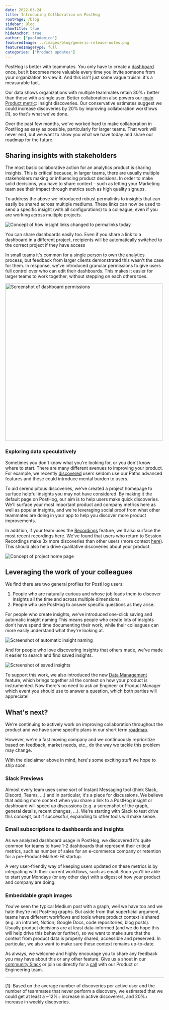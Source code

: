 ```yaml
---
date: 2022-03-24
title: Introducing Collboration on PostHog
rootPage: /blog
sidebar: Blog
showTitle: true
hideAnchor: true
author: ["paolodamico"]
featuredImage: ../images/blog/generic-release-notes.png
featuredImageType: full
categories: ["Product updates"]
---
```


PostHog is better with teammates. You only have to create a [dashboard](/docs/user-guides/dashboards) once, but it becomes more valuable every time you invite someone from your organization to view it. And this isn't just some vague truism: it's a measurable fact.

Our data shows organizations with multiple teammates retain 30%+ better than those with a single user. Better collaboration also powers our [main Product metric](https://github.com/handbook/product/metrics): insight discoveries. Our conservative estimates suggest we could increase discoveries by 20% by improving collaboration workflows [1], so that's what we've done.

Over the past few months, we've worked hard to make collaboration in PostHog as easy as possible, particularly for larger teams. That work will never end, but we want to show you what we have today and share our roadmap for the future.



## Sharing insights with stakeholders

The most basic collaborative action for an analytics product is sharing insights. This is critical because, in larger teams, there are usually multiple stakeholders making or influencing product decisions. In order to make solid decisions, you have to share context - such as letting your Marketing team see their impact through metrics such as high quality signups.

To address the above we introduced robust permalinks to insights that can easily be shared across multiple mediums. These links can now be used to send a specific insight (with all configurations) to a colleague, even if you are working across multiple projects.


![Concept of how insight links changed to permalinks today](../images/blog/collaborating-on-posthog_1.png)


You can share dashboards easily too. Even if you share a link to a dashboard in a different project, recipients will be automatically switched to the correct project if they have access

In small teams it's common for a single person to own the analytics process, but feedback from larger clients demonstrated this wasn't the case for them.  In response, we've introduced granular permissions to give users full control over who can edit their dashboards. This makes it easier for larger teams to work together, without stepping on each others toes.


<img src="https://posthog-static-files.s3.us-east-2.amazonaws.com/Website-Assets/Array/1_33_0-dashboard-permissions.png" width="500" alt="Screenshot of dashboard permissions" />


### Exploring data speculatively
Sometimes you don't know what you're looking for, or you don't know where to start. There are many different avenues to improving your product. For example, we recently [discovered](https://github.com/PostHog/posthog/pull/7973) users seldom use our Paths advanced features and these could introduce mental burden to users.

To aid serendipitous discoveries, we've created a project homepage to surface helpful insights you may not have considered. By making it the default page on PostHog, our aim is to help users make quick discoveries. We'll surface your most important product and company metrics here as well as popular insights, and we're leveraging social proof from what other teammates are doing in your app to help you discover more product improvements.

In addition, if your team uses the [Recordings](/product/session-recording) feature, we'll also surface the most recent recordings here. We've found that users who return to Session Recordings make 3x more discoveries than other users (more context [here](https://github.com/PostHog/posthog/issues/8595#issuecomment-1056916848)). This should also help drive qualitative discoveries about your product.


![Concept of project home page](../images/blog/collaborating-on-posthog_4.png)

## Leveraging the work of your colleagues
We find there are two general profiles for PostHog users:

1. People who are naturally curious and whose job leads them to discover insights all the time and across multiple dimensions.
2. People who use PostHog to answer specific questions as they arise. 

For people who create insights, we've introduced one-click saving and automatic insight naming This means people who create lots of insights don't have spend time documenting their work, while their colleagues can more easily understand what they're looking at.

![Screenshot of automatic insight naming](../images/blog/collaborating-on-posthog_3.png)

And for people who love discovering insights that others made, we've made it easier to search and find saved insights.

![Screenshot of saved insights](../images/blog/collaborating-on-posthog_2.png)

To support this work, we also introduced the new [Data Management](link_to_blog_post_here) feature, which brings together all the context on how your product is instrumented. Now there's no need to ask an Engineer or Product Manager which event you should use to answer a question, which both parties will appreciate!

## What's next?
We're continuing to actively work on improving collaboration throughout the product and we have some specific plans in our short term [roadmap](https://posthog.com/handbook/people/team-structure/team-app#roadmap). 

However, we're a fast moving company and we continuously reprioritize based on feedback, market needs, etc., do the way we tackle this problem may change.

With the disclaimer above in mind, here's some exciting stuff we hope to ship soon. 
### Slack Previews

Almost every team uses some sort of Instant Messaging tool (think Slack, Discord, Teams, ...) and in particular, it's a place for discussions. We believe that adding more context when you share a link to a PostHog insight or dashboard will speed up discussions (e.g. a screenshot of the graph, general details, recent changes, ...). We're starting with Slack to test drive this concept, but if successful, expanding to other tools will make sense.
 
### Email subscriptions to dashboards and insights
As we analyzed dashboard usage in PostHog, we discovered it's quite common for teams to have 1-2 dashboards that represent their critical metrics, such as number of sales for an e-commerce company or retention for a pre-Product-Market-Fit startup. 

A very user-friendly way of keeping users updated on these metrics is by integrating with their current workflows, such as email. Soon you'll be able to start your Mondays (or any other day) with a digest of how your product and company are doing.


### Embeddable graph images

You've seen the typical Medium post with a graph, well we have too and we hate they're not PostHog graphs. But aside from that superficial argument, teams have different workflows and tools where product context is shared (e.g. an intranet, Notion, Google Docs, code repositories, blog posts). Usually product decisions are at least data-informed (and we do hope this will help drive this behavior further), so we want to make sure that the context from product data is properly shared, accessible and preserved. In particular, we also want to make sure these context remains up-to-date.


As always, we welcome and highly encourage you to share any feedback you may have about this or any other feature. Give us a shout in our [community Slack](/slack) or join us directly for a [call](https://calendly.com/posthog-feedback) with our Product or Engineering team.


<div style="border: 1px solid #D9D9D9; margin-bottom: 16px; margin-top: 16px;"></div>

[1]: Based on the average number of discoveries per active user and the number of teammates that never perform a discovery, we estimated that we could get at least a ~12%+ increase in active discoverers, and 20%+ increase in weekly discoveries.